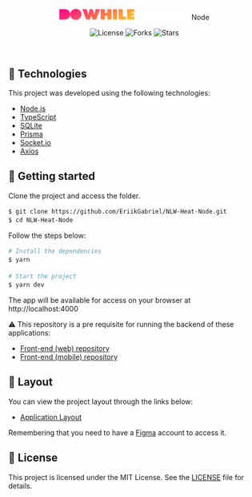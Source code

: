 <p align="center">
  <img alt="NLW Heat Web" src="https://github.com/EriikGabriel/NLW-Heat-Web/blob/master/src/assets/logo.svg" width="260px">
  <span align="center"> Node </span>
 
</p>

<p align="center">
  <img  src="https://img.shields.io/static/v1?label=license&message=MIT&color=ffcd1e&labelColor=ff008e" alt="License">
  
  <img src="https://img.shields.io/github/forks/EriikGabriel/NLW-Heat-Node?label=forks&message=MIT&color=ffcd1e&labelColor=ff008e" alt="Forks">     

  <img src="https://img.shields.io/github/stars/EriikGabriel/NLW-Heat-Node?label=stars&message=MIT&color=ffcd1e&labelColor=ff008e" alt="Stars">
</p>



<br>

## 🧪 Technologies

This project was developed using the following technologies:

- [Node.js](https://nodejs.org/en/)
- [TypeScript](https://www.typescriptlang.org/)
- [SQLite](https://www.sqlite.org/index.html)
- [Prisma](https://www.prisma.io/)
- [Socket.io](https://socket.io/)
- [Axios](https://axios-http.com/docs/intro)

## 🚀 Getting started

Clone the project and access the folder.

```bash
$ git clone https://github.com/EriikGabriel/NLW-Heat-Node.git
$ cd NLW-Heat-Node
```

Follow the steps below:
```bash
# Install the dependencies
$ yarn

# Start the project
$ yarn dev
```
The app will be available for access on your browser at http://localhost:4000

⚠️ This repository is a pre requisite for running the backend of these applications:
- [Front-end (web) repository](https://github.com/EriikGabriel/NLW-Heat-Web)
- [Front-end (mobile) repository](https://github.com/EriikGabriel/NLW-Heat-App)

## 🔖 Layout

You can view the project layout through the links below:

- [Application Layout](https://www.figma.com/community/file/1031699316177416916) 

Remembering that you need to have a [Figma](http://figma.com/) account to access it.

## 📝 License

This project is licensed under the MIT License. See the [LICENSE](LICENSE) file for details.
